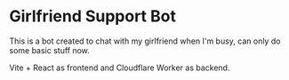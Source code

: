 # Girlfriend Support Bot

This is a bot created to chat with my girlfriend when I'm busy, can only do some basic stuff now.

Vite + React as frontend and Cloudflare Worker as backend.
